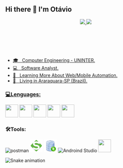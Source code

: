 ## Hi there 👋 I'm Otávio

<div align="center" style="margin-bottom:100px">
<a href="https://github.com/otavioeab">
<img height="180em" src="https://github-readme-stats.vercel.app/api/top-langs/?username=otavioeab&layout=compact&langs_count=7&theme=dracula"/>
<img height="180em" src="https://github-readme-stats.vercel.app/api?username=otavioeab&show_icons=true&theme=dracula&include_all_commits=true&count_private=true"/>
</div>

<p align="left"> 
  <ul>
    <li>🎓 &nbsp; Computer Engineering - UNINTER.</li>
    <li>💻 &nbsp; Software Analyst.</li>
    <li>📘 &nbsp; Learning More About Web/Mobile Automation.</li>
    <li>📍 &nbsp; Living in Araraquara-SP (Brazil).</li>
  </ul>
</p>

<div>
<h3 align="left"> 💻Lenguages:</h3>
</a> <img src="https://cdn.jsdelivr.net/gh/devicons/devicon/icons/java/java-original.svg" width="40" height="40"/> 
<img src="https://cdn.jsdelivr.net/gh/devicons/devicon/icons/linux/linux-original.svg" width="40" height="40" />
 <img src="https://cdn.jsdelivr.net/gh/devicons/devicon/icons/selenium/selenium-original.svg" width="40" height="40"/> 
<img src="https://cdn.jsdelivr.net/gh/devicons/devicon/icons/cucumber/cucumber-plain.svg" width="40" height="40"/>
<img src="https://cdn.jsdelivr.net/gh/devicons/devicon/icons/oracle/oracle-original.svg" width="40" height="40"/>

          
 <div>
<h3 align="left"> 🛠️Tools:</h3> 
<img alt="postman" height="40" width="40" src="https://www.svgrepo.com/download/354202/postman-icon.svg">
<img alt="SoapUI" height="40" width="40" src="https://github.com/otavioeab/otavioeab/blob/main/Dev%20icons/Soapui.png?raw=true">
<img alt="Oracle slq" height="40" width="40" src="https://github.com/otavioeab/otavioeab/blob/main/Dev%20icons/oracle%20sql.png?raw=true">
<img alt="Androind Studio" height="40" width="40" src="https://cdn.jsdelivr.net/gh/devicons/devicon/icons/androidstudio/androidstudio-original.svg" />
<img lt="Filezilla" height="40" width="40" src="https://cdn.jsdelivr.net/gh/devicons/devicon/icons/filezilla/filezilla-plain.svg" />

![Snake animation](https://github.com/samfreitasxs/samfreitasxs/blob/output/github-contribution-grid-snake.svg)
